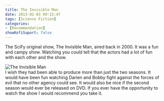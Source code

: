```yaml
---
title: The Invisible Man
date: 2013-02-03 09:15:47
tags: [Science Fiction]
categories: 
- [Recommendation]
showKofiSuport: false
---
```

The SciFy original show, The Invisible Man, aired back in 2000.  It was a fun and campy show.  Watching you could tell that the actors had a lot of fun with each other and the show.  <!-- more --><div class="embedded-image-left">![The Invisible Man](./invisible-man.jpg)</div>I wish they had been able to produce more than just the two seasons.  It would have been fun watching Darien and Bobby fight against the forces of evil that no other agency could see.  It would also be nice if the second season would ever be released on DVD.  If you ever have the opportunity to watch the show I would recommend you take it.